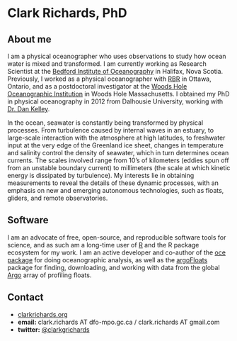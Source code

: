 # Clark Richards, PhD

## About me

I am a physical oceanographer who uses observations to study how ocean water is mixed and transformed. I am currently working as Research Scientist at the [Bedford Institute of Oceanography](http://www.bio.gc.ca/index-en.php) in Halifax, Nova Scotia. Previously, I worked as a physical oceanographer with [RBR](http://www.rbr-global.com) in Ottawa, Ontario, and as a postdoctoral investigator at the [Woods Hole Oceanographic Institution](www.whoi.edu) in Woods Hole Massachusetts. I obtained my PhD in physical oceanography in 2012 from Dalhousie University, working with [Dr. Dan Kelley](http://www.dal.ca/faculty/science/oceanography/people/faculty/daniel-e-kelley.html).

In the ocean, seawater is constantly being transformed by physical processes. From turbulence caused by internal waves in an estuary, to large-scale interaction with the atmosphere at high latitudes, to freshwater input at the very edge of the Greenland ice sheet, changes in temperature and salinity control the density of seawater, which in turn determines ocean currents. The scales involved range from 10’s of kilometers (eddies spun off from an unstable boundary current) to millimeters (the scale at which kinetic energy is dissipated by turbulence). My interests lie in obtaining measurements to reveal the details of these dynamic processes, with an emphasis on new and emerging autonomous technologies, such as floats, gliders, and remote observatories.

## Software

I am an advocate of free, open-source, and reproducible software tools for science, and as such am a long-time user of [R](http://r-project.org) and the R package ecosystem for my work. I am an active developer and co-author of the  [oce package](http://dankelley.github.io/oce/) for doing oceanographic analysis, as well as the [argoFloats](http://argocanada.github.io/argoFloats/) package for finding, downloading, and working with data from the global [Argo](https://argo.ucsd.edu/) array of profiling floats.

## Contact

* [clarkrichards.org](clarkrichards.org)
* **email:** clark.richards AT dfo-mpo.gc.ca / clark.richards AT gmail.com  
* **twitter:** [@clarkgrichards](https://twitter.com/clarkgrichards)

<!--
**richardsc/richardsc** is a ✨ _special_ ✨ repository because its `README.md` (this file) appears on your GitHub profile.

Here are some ideas to get you started:

- 🔭 I’m currently working on ...
- 🌱 I’m currently learning ...
- 👯 I’m looking to collaborate on ...
- 🤔 I’m looking for help with ...
- 💬 Ask me about ...
- 📫 How to reach me: ...
- 😄 Pronouns: ...
- ⚡ Fun fact: ...
-->
